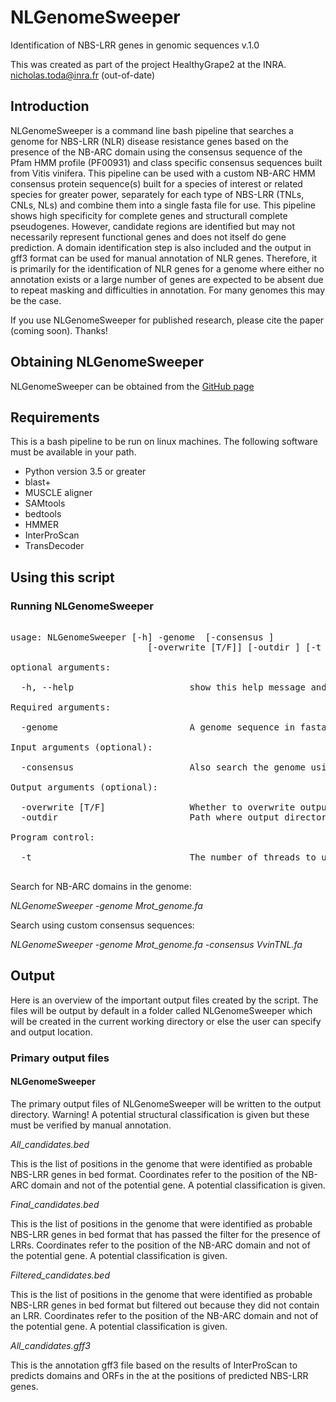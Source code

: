 # NLGenomeSweeper
Identification of NBS-LRR genes in genomic sequences
v.1.0

This was created as part of the project HealthyGrape2 at the INRA.
nicholas.toda@inra.fr (out-of-date)

## Introduction
NLGenomeSweeper is a command line bash pipeline that searches a genome for NBS-LRR (NLR) disease resistance 
genes based on the presence of the NB-ARC domain using the consensus sequence of the Pfam HMM profile (PF00931) 
and class specific consensus sequences built from Vitis vinifera. This pipeline can be used with a custom 
NB-ARC HMM consensus protein sequence(s) built for a species of interest or related species for greater power,
separately for each type of NBS-LRR (TNLs, CNLs, NLs) and combine them into a single fasta file for use. This 
pipeline shows high specificity for complete genes and structurall complete pseudogenes. However, candidate regions 
are identified but may not necessarily represent functional genes and does not itself do gene prediction. A domain 
identification step is also included and the output in gff3 format can be used for manual annotation of NLR 
genes. Therefore, it is primarily for the identification of NLR genes for a genome where either no annotation 
exists or a large number of genes are expected to be absent due to repeat masking and difficulties in annotation. 
For many genomes this may be the case. 

If you use NLGenomeSweeper for published research, please cite the paper (coming soon). Thanks!

## Obtaining NLGenomeSweeper
NLGenomeSweeper can be obtained from the [GitHub page](https://github.com/ntoda03/NLGenomeSweeper)

## Requirements
This is a bash pipeline to be run on linux machines.
The following software must be available in your path.

* Python version 3.5 or greater
* blast+
* MUSCLE aligner
* SAMtools
* bedtools
* HMMER
* InterProScan
* TransDecoder

## Using this script

### Running NLGenomeSweeper
<pre>

usage: NLGenomeSweeper [-h] -genome <fasta file> [-consensus <fasta file>]
                          [-overwrite [T/F]] [-outdir <path>] [-t <threads>]

optional arguments:

  -h, --help                      show this help message and exit

Required arguments:

  -genome <fasta file>                        A genome sequence in fasta format to search.

Input arguments (optional):

  -consensus <fasta file>                     Also search the genome using a custom NB-ARC consensus sequence(s).

Output arguments (optional):

  -overwrite [T/F]                Whether to overwrite output files if they already exist. [Default F] 
  -outdir <path>                        Path where output directory NLGenomeSweeper will be created. [Default ./] 

Program control:

  -t <threads>                             The number of threads to use.

</pre>
Search for NB-ARC domains in the genome:

*NLGenomeSweeper -genome Mrot_genome.fa*

Search using custom consensus sequences:

*NLGenomeSweeper -genome Mrot_genome.fa -consensus VvinTNL.fa*

## Output
Here is an overview of the important output files created by the script. The files will be output by default in a folder called NLGenomeSweeper which will be created in the current working directory or else the user can specify and output location. 

### Primary output files
#### NLGenomeSweeper
The primary output files of NLGenomeSweeper will be written to the output directory.
Warning! A potential structural classification is given but these must be verified by manual annotation.

*All_candidates.bed*

This is the list of positions in the genome that were identified as probable NBS-LRR genes in bed format. Coordinates refer to the position of the NB-ARC domain and not of the potential gene. A potential classification is given.

*Final_candidates.bed*

This is the list of positions in the genome that were identified as probable NBS-LRR genes in bed format that has passed the filter for the presence of LRRs. Coordinates refer to the position of the NB-ARC domain and not of the potential gene. A potential classification is given.

*Filtered_candidates.bed*

This is the list of positions in the genome that were identified as probable NBS-LRR genes in bed format but filtered out because they did not contain an LRR. Coordinates refer to the position of the NB-ARC domain and not of the potential gene. A potential classification is given.

*All_candidates.gff3*

This is the annotation gff3 file based on the results of InterProScan to predicts domains and ORFs in the at the positions of predicted NBS-LRR genes. 

